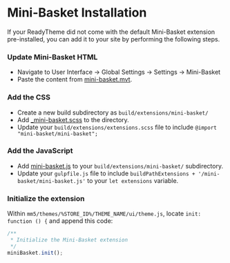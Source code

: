 # Mini-Basket Installation

If your ReadyTheme did not come with the default Mini-Basket extension pre-installed, you can add it to your site by performing the following steps.

### Update Mini-Basket HTML
- Navigate to User Interface -> Global Settings -> Settings -> Mini-Basket
- Paste the content from [mini-basket.mvt](mini-basket.mvt).


### Add the CSS
- Create a new build subdirectory as `build/extensions/mini-basket/`
- Add [_mini-basket.scss](_mini-basket.scss) to the directory.
- Update your `build/extensions/extensions.scss` file to include `@import "mini-basket/mini-basket";`


### Add the JavaScript
- Add [mini-basket.js](mini-basket.js) to your `build/extensions/mini-basket/` subdirectory.
- Update your `gulpfile.js` file to include `buildPathExtensions + '/mini-basket/mini-basket.js'` to your `let extensions` variable.


### Initialize the extension
Within `mm5/themes/%STORE_ID%/THEME_NAME/ui/theme.js`, locate `init: function () {` and append this code:

```javascript
/**
 * Initialize the Mini-Basket extension
 */
miniBasket.init();
```

